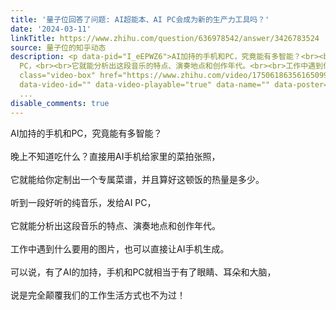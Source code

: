 ```yaml
---
title: '量子位回答了问题: AI超能本、AI PC会成为新的生产力工具吗？'
date: '2024-03-11'
linkTitle: https://www.zhihu.com/question/636978542/answer/3426783524
source: 量子位的知乎动态
description: <p data-pid="I_eEPWZ6">AI加持的手机和PC，究竟能有多智能？<br><br>晚上不知道吃什么？直接用AI手机给家里的菜拍张照，<br><br>它就能给你定制出一个专属菜谱，并且算好这顿饭的热量是多少。<br><br>听到一段好听的纯音乐，发给AI
  PC，<br><br>它就能分析出这段音乐的特点、演奏地点和创作年代。<br><br>工作中遇到什么要用的图片，也可以直接让AI手机生成。<br><br>可以说，有了AI的加持，手机和PC就相当于有了眼睛、耳朵和大脑，<br><br>说是完全颠覆我们的工作生活方式也不为过！</p><a
  class="video-box" href="https://www.zhihu.com/video/1750618635616509952" target="_blank"
  data-video-id="" data-video-playable="true" data-name="" data-poster="https://picx.zhimg.com/v2-a51e5967c5effdc49d9a59102a2162b5.png"
  ...
disable_comments: true
---
```

<p data-pid="I_eEPWZ6">AI加持的手机和PC，究竟能有多智能？<br><br>晚上不知道吃什么？直接用AI手机给家里的菜拍张照，<br><br>它就能给你定制出一个专属菜谱，并且算好这顿饭的热量是多少。<br><br>听到一段好听的纯音乐，发给AI PC，<br><br>它就能分析出这段音乐的特点、演奏地点和创作年代。<br><br>工作中遇到什么要用的图片，也可以直接让AI手机生成。<br><br>可以说，有了AI的加持，手机和PC就相当于有了眼睛、耳朵和大脑，<br><br>说是完全颠覆我们的工作生活方式也不为过！</p><a class="video-box" href="https://www.zhihu.com/video/1750618635616509952" target="_blank" data-video-id="" data-video-playable="true" data-name="" data-poster="https://picx.zhimg.com/v2-a51e5967c5effdc49d9a59102a2162b5.png" ...